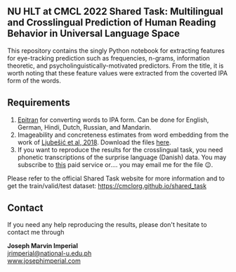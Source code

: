 ## NU HLT at CMCL 2022 Shared Task: Multilingual and Crosslingual Prediction of Human Reading Behavior in Universal Language Space

This repository contains the singly Python notebook for extracting features for eye-tracking prediction such as frequencies, n-grams, information theoretic, and psycholinguistically-motivated predictors. From the title, it is worth noting that these feature values were extracted from the coverted IPA form of the words.

## Requirements

 1. [Epitran](https://github.com/dmort27/epitran) for converting words to IPA form. Can be done for English, German, Hindi, Dutch, Russian, and Mandarin. 
 2. Imageability and concreteness estimates from word embedding from the work of [Ljubešić et al, 2018](https://aclanthology.org/people/n/nikola-ljubesic/). Download the files [here](https://github.com/clarinsi/megahr-crossling).
 3. If you want to reproduce the results for the crosslingual task, you need phonetic transcriptions of the surprise language (Danish) data. You may subscribe to [this](http://tom.brondsted.dk/text2phoneme/) paid service or.... you may email me for the file :wink:.


Please refer to the official Shared Task website for more information and to get the train/valid/test dataset: https://cmclorg.github.io/shared_task

## Contact

If you need any help reproducing the results, please don't hesitate to contact me through

**Joseph Marvin Imperial** <br/>
jrimperial@national-u.edu.ph <br/>
www.josephimperial.com 
